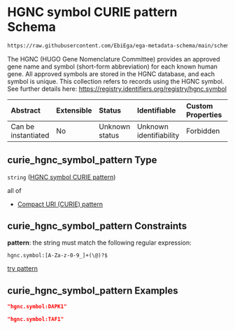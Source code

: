# HGNC symbol CURIE pattern Schema

```txt
https://raw.githubusercontent.com/EbiEga/ega-metadata-schema/main/schemas/EGA.common-definitions.json#/definitions/curie_hgnc_symbol_pattern
```

The HGNC (HUGO Gene Nomenclature Committee) provides an approved gene name and symbol (short-form abbreviation) for each known human gene. All approved symbols are stored in the HGNC database, and each symbol is unique. This collection refers to records using the HGNC symbol. See further details here: <https://registry.identifiers.org/registry/hgnc.symbol>

| Abstract            | Extensible | Status         | Identifiable            | Custom Properties | Additional Properties | Access Restrictions | Defined In                                                                                           |
| :------------------ | :--------- | :------------- | :---------------------- | :---------------- | :-------------------- | :------------------ | :--------------------------------------------------------------------------------------------------- |
| Can be instantiated | No         | Unknown status | Unknown identifiability | Forbidden         | Allowed               | none                | [EGA.common-definitions.json\*](../../../schemas/EGA.common-definitions.json "open original schema") |

## curie\_hgnc\_symbol\_pattern Type

`string` ([HGNC symbol CURIE pattern](ega-12-definitions-hgnc-symbol-curie-pattern.md))

all of

*   [Compact URI (CURIE) pattern](ega-12-definitions-compact-uri-curie-pattern.md "check type definition")

## curie\_hgnc\_symbol\_pattern Constraints

**pattern**: the string must match the following regular expression:&#x20;

```regexp
hgnc.symbol:[A-Za-z-0-9_]+(\@)?$
```

[try pattern](https://regexr.com/?expression=hgnc.symbol%3A%5BA-Za-z-0-9_%5D%2B\(%5C%40\)%3F%24 "try regular expression with regexr.com")

## curie\_hgnc\_symbol\_pattern Examples

```json
"hgnc.symbol:DAPK1"
```

```json
"hgnc.symbol:TAF1"
```
